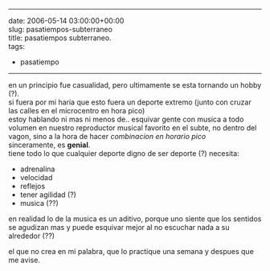 
---
date: 2006-05-14 03:00:00+00:00  
slug: pasatiempos-subterraneo  
title: pasatiempos subterraneo.  
tags:  
- pasatiempo  

---
  
en un principio fue casualidad, pero ultimamente se esta tornando un hobby (?).    
si fuera por mi haria que esto fuera un deporte extremo (junto con cruzar las calles en el microcentro en hora pico)    
estoy hablando ni mas ni menos de.. esquivar gente con musica a todo volumen  en nuestro reproductor musical favorito en el subte, no dentro del vagon,  sino a la hora de hacer *combinacion en horario pico*    
sinceramente, es **genial**.    
tiene todo lo que cualquier deporte digno de ser deporte (?) necesita:    
* adrenalina    
* velocidad    
* reflejos    
* tener agilidad (?)    
* musica (??)    
    
en realidad lo de la musica es un aditivo, porque uno siente que los sentidos se agudizan mas y puede esquivar mejor al no escuchar nada a su alrededor (??)    
    
el que no crea en mi palabra, que lo practique una semana y despues que me avise.  
